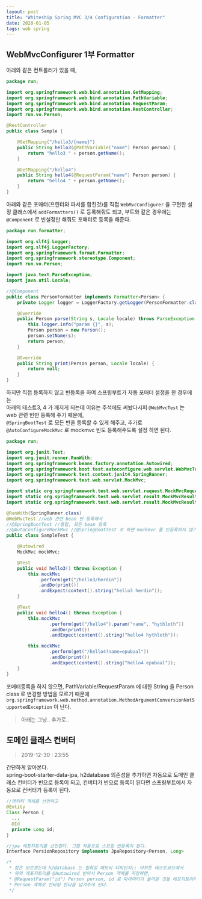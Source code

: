 ```yaml
---
layout: post
title: "Whiteship Spring MVC 3/4 Configuration - Formatter"
date: 2020-01-05
tags: web spring
---
```


## WebMvcConfigurer 1부 Formatter

아래와 같은 컨트롤러가 있을 때,

``` java
package run;

import org.springframework.web.bind.annotation.GetMapping;
import org.springframework.web.bind.annotation.PathVariable;
import org.springframework.web.bind.annotation.RequestParam;
import org.springframework.web.bind.annotation.RestController;
import run.vo.Person;

@RestController
public class Sample {

    @GetMapping("/hello3/{name}")
    public String hello3(@PathVariable("name") Person person) {
        return "hello3 " + person.getName();
    }

    @GetMapping("/hello4")
    public String hello4(@RequestParam("name") Person person) {
        return "hello4 " + person.getName();
    }
}
```

아래와 같은 포매터(프린터와 파서를 합친것)를 직접 `WebMvcConfigurer` 을 구현한 설정 클래스에서 `addFormatters()` 로 등록해줘도 되고, 부트와 같은 경우에는 `@Component` 로 빈설정만 해줘도 포매터로 등록을 해준다.

``` java
package run.formatter;

import org.slf4j.Logger;
import org.slf4j.LoggerFactory;
import org.springframework.format.Formatter;
import org.springframework.stereotype.Component;
import run.vo.Person;

import java.text.ParseException;
import java.util.Locale;

//@Component
public class PersonFormatter implements Formatter<Person> {
    private Logger logger = LoggerFactory.getLogger(PersonFormatter.class);

    @Override
    public Person parse(String s, Locale locale) throws ParseException {
        this.logger.info("param {}", s);
        Person person = new Person();
        person.setName(s);
        return person;
    }

    @Override
    public String print(Person person, Locale locale) {
        return null;
    }
}

```

하지만 직접 등록하지 않고 빈등록을 하여 스프링부트가 자동 포매터 설정을 한 경우에는  
아래의 테스트3, 4 가 깨지게 되는데 이유는 주석에도 써놨다시피 `@WebMvcTest` 는 web 관련 빈만 등록해 주기 때문에,  
`@SpringBootTest` 로 모든 빈을 등록할 수 있게 해주고, 추가로 `@AutoConfigureMockMvc` 로 mockmvc 빈도 등록해주도록 설정 하면 된다.

``` java
package run;

import org.junit.Test;
import org.junit.runner.RunWith;
import org.springframework.beans.factory.annotation.Autowired;
import org.springframework.boot.test.autoconfigure.web.servlet.WebMvcTest;
import org.springframework.test.context.junit4.SpringRunner;
import org.springframework.test.web.servlet.MockMvc;

import static org.springframework.test.web.servlet.request.MockMvcRequestBuilders.get;
import static org.springframework.test.web.servlet.result.MockMvcResultHandlers.print;
import static org.springframework.test.web.servlet.result.MockMvcResultMatchers.content;

@RunWith(SpringRunner.class)
@WebMvcTest //web 관련 bean 만 등록해서
//@SpringBootTest //통합, 모든 bean 등록
//@AutoConfigureMockMvc //@SpringBootTest 로 하면 mockmvc 를 빈등록하지 않기 때문에 설정
public class SampleTest {

    @Autowired
    MockMvc mockMvc;

    @Test
    public void hello3() throws Exception {
        this.mockMvc
            .perform(get("/hello3/herdin"))
            .andDo(print())
            .andExpect(content().string("hello3 herdin"));
    }

    @Test
    public void hello4() throws Exception {
        this.mockMvc
                .perform(get("/hello4").param("name", "hythloth"))
                .andDo(print())
                .andExpect(content().string("hello4 hythloth"));

        this.mockMvc
                .perform(get("/hello4?name=epubaal"))
                .andDo(print())
                .andExpect(content().string("hello4 epubaal"));
    }
}

```

포매터등록을 하지 않으면, PathVariable/RequestParam 에 대한 String 을 Person class 로 변경할 방법을 모르기 때문에 `org.springframework.web.method.annotation.MethodArgumentConversionNotSupportedException` 이 난다.


> 아래는 그냥.. 추가로..

## 도메인 클래스 컨버터

> 2019-12-30 : 23:55

간단하게 알아본다.  
spring-boot-starter-data-jpa, h2database 의존성을 추가하면 자동으로 도메인 클래스 컨버터가 빈으로 등록이 되고, 컨버터가 빈으로 등록이 된다면 스프링부트에서 자동으로 컨버터가 등록이 된다.

``` java
//엔티티 객체를 선언하고
@Entity
Class Person {
  ...
  @Id
  private Long id;
}

//jpa 레포지토리를 선언한다. 그럼 자동으로 스프링 빈등록이 된다.
Interface PersionRepository implements JpaRepository<Person, Long>

/*
 * 잘은 모르겠는데 h2database 는 일회성 메모리 디비인지;; 아무튼 테스트코드에서
 * 위의 레포지토리를 @Autowired 받아서 Person 객체를 저장하면,
 * @RequestParam("id") Person person, id 로 파라미터가 들어온 것을 레포지토리에서 찾아서
 * Person 객체로 컨버팅 한다음 넘겨주게 된다.
 */
```
